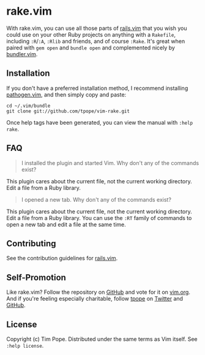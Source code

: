 rake.vim
========

With rake.vim, you can use all those parts of
[rails.vim](https://github.com/tpope/vim-rails) that you wish you could
use on your other Ruby projects on anything with a `Rakefile`, including
`:R`/`:A`, `:Rlib` and friends, and of course `:Rake`.  It's great when
paired with `gem open` and `bundle open` and complemented nicely by
[bundler.vim](https://github.com/tpope/vim-bundler).

Installation
------------

If you don't have a preferred installation method, I recommend
installing [pathogen.vim](https://github.com/tpope/vim-pathogen), and
then simply copy and paste:

    cd ~/.vim/bundle
    git clone git://github.com/tpope/vim-rake.git

Once help tags have been generated, you can view the manual with
`:help rake`.

FAQ
---

> I installed the plugin and started Vim.  Why don't any of the commands
> exist?

This plugin cares about the current file, not the current working
directory.  Edit a file from a Ruby library.

> I opened a new tab.  Why don't any of the commands exist?

This plugin cares about the current file, not the current working
directory.  Edit a file from a Ruby library.  You can use the `:RT`
family of commands to open a new tab and edit a file at the same time.

Contributing
------------

See the contribution guidelines for
[rails.vim](https://github.com/tpope/vim-rails#readme).

Self-Promotion
--------------

Like rake.vim? Follow the repository on
[GitHub](https://github.com/tpope/vim-rake) and vote for it on
[vim.org](http://www.vim.org/scripts/script.php?script_id=3669).  And if
you're feeling especially charitable, follow [tpope](http://tpo.pe/) on
[Twitter](http://twitter.com/tpope) and
[GitHub](https://github.com/tpope).

License
-------

Copyright (c) Tim Pope.  Distributed under the same terms as Vim itself.
See `:help license`.
